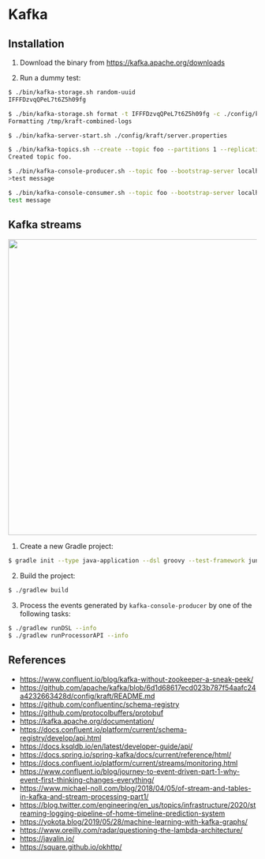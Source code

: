 # Kafka

## Installation

1. Download the binary from https://kafka.apache.org/downloads

2. Run a dummy test:

```bash
$ ./bin/kafka-storage.sh random-uuid
IFFFDzvqQPeL7t6Z5h09fg

$ ./bin/kafka-storage.sh format -t IFFFDzvqQPeL7t6Z5h09fg -c ./config/kraft/server.properties
Formatting /tmp/kraft-combined-logs

$ ./bin/kafka-server-start.sh ./config/kraft/server.properties

$ ./bin/kafka-topics.sh --create --topic foo --partitions 1 --replication-factor 1 --bootstrap-server localhost:9092
Created topic foo.

$ ./bin/kafka-console-producer.sh --topic foo --bootstrap-server localhost:9092
>test message

$ ./bin/kafka-console-consumer.sh --topic foo --bootstrap-server localhost:9092 --from-beginning
test message
````

## Kafka streams

<p float="left">
    <img src="pix/kafka_streams.png" width="600" />
</p>

1. Create a new Gradle project:

```bash
$ gradle init --type java-application --dsl groovy --test-framework junit --project-name kafka_streams_demo --package com.example
```

2. Build the project:

```bash
$ ./gradlew build
```

3. Process the events generated by `kafka-console-producer` by one of the following tasks:

```bash
$ ./gradlew runDSL --info
$ ./gradlew runProcessorAPI --info
```

## References

* https://www.confluent.io/blog/kafka-without-zookeeper-a-sneak-peek/
* https://github.com/apache/kafka/blob/6d1d68617ecd023b787f54aafc24a4232663428d/config/kraft/README.md
* https://github.com/confluentinc/schema-registry
* https://github.com/protocolbuffers/protobuf
* https://kafka.apache.org/documentation/
* https://docs.confluent.io/platform/current/schema-registry/develop/api.html
* https://docs.ksqldb.io/en/latest/developer-guide/api/
* https://docs.spring.io/spring-kafka/docs/current/reference/html/
* https://docs.confluent.io/platform/current/streams/monitoring.html
* https://www.confluent.io/blog/journey-to-event-driven-part-1-why-event-first-thinking-changes-everything/
* https://www.michael-noll.com/blog/2018/04/05/of-stream-and-tables-in-kafka-and-stream-processing-part1/
* https://blog.twitter.com/engineering/en_us/topics/infrastructure/2020/streaming-logging-pipeline-of-home-timeline-prediction-system
* https://yokota.blog/2019/05/28/machine-learning-with-kafka-graphs/
* https://www.oreilly.com/radar/questioning-the-lambda-architecture/
* https://javalin.io/
* https://square.github.io/okhttp/
